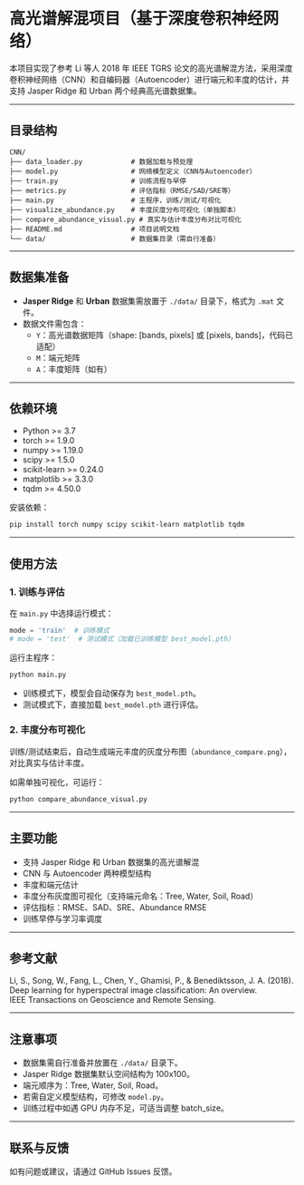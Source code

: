 <!-- filepath: c:\Users\14704\VSCodeProjects\RemoteSensing\CNN\README.md -->
# 高光谱解混项目（基于深度卷积神经网络）

本项目实现了参考 Li 等人 2018 年 IEEE TGRS 论文的高光谱解混方法，采用深度卷积神经网络（CNN）和自编码器（Autoencoder）进行端元和丰度的估计，并支持 Jasper Ridge 和 Urban 两个经典高光谱数据集。

---

## 目录结构

```
CNN/
├── data_loader.py            # 数据加载与预处理
├── model.py                  # 网络模型定义（CNN与Autoencoder）
├── train.py                  # 训练流程与早停
├── metrics.py                # 评估指标（RMSE/SAD/SRE等）
├── main.py                   # 主程序，训练/测试/可视化
├── visualize_abundance.py    # 丰度灰度分布可视化（单独脚本）
├── compare_abundance_visual.py # 真实与估计丰度分布对比可视化
├── README.md                 # 项目说明文档
└── data/                     # 数据集目录（需自行准备）
```

---

## 数据集准备

- **Jasper Ridge** 和 **Urban** 数据集需放置于 `./data/` 目录下，格式为 `.mat` 文件。
- 数据文件需包含：
  - `Y`：高光谱数据矩阵（shape: [bands, pixels] 或 [pixels, bands]，代码已适配）
  - `M`：端元矩阵
  - `A`：丰度矩阵（如有）

---

## 依赖环境

- Python >= 3.7
- torch >= 1.9.0
- numpy >= 1.19.0
- scipy >= 1.5.0
- scikit-learn >= 0.24.0
- matplotlib >= 3.3.0
- tqdm >= 4.50.0

安装依赖：
```bash
pip install torch numpy scipy scikit-learn matplotlib tqdm
```

---

## 使用方法

### 1. 训练与评估

在 `main.py` 中选择运行模式：

```python
mode = 'train'  # 训练模式
# mode = 'test'  # 测试模式（加载已训练模型 best_model.pth）
```

运行主程序：
```bash
python main.py
```

- 训练模式下，模型会自动保存为 `best_model.pth`。
- 测试模式下，直接加载 `best_model.pth` 进行评估。

### 2. 丰度分布可视化

训练/测试结束后，自动生成端元丰度的灰度分布图（`abundance_compare.png`），对比真实与估计丰度。

如需单独可视化，可运行：
```bash
python compare_abundance_visual.py
```

---

## 主要功能

- 支持 Jasper Ridge 和 Urban 数据集的高光谱解混
- CNN 与 Autoencoder 两种模型结构
- 丰度和端元估计
- 丰度分布灰度图可视化（支持端元命名：Tree, Water, Soil, Road）
- 评估指标：RMSE、SAD、SRE、Abundance RMSE
- 训练早停与学习率调度

---

## 参考文献

Li, S., Song, W., Fang, L., Chen, Y., Ghamisi, P., & Benediktsson, J. A. (2018).  
Deep learning for hyperspectral image classification: An overview.  
IEEE Transactions on Geoscience and Remote Sensing.

---

## 注意事项

- 数据集需自行准备并放置在 `./data/` 目录下。
- Jasper Ridge 数据集默认空间结构为 100x100。
- 端元顺序为：Tree, Water, Soil, Road。
- 若需自定义模型结构，可修改 `model.py`。
- 训练过程中如遇 GPU 内存不足，可适当调整 batch_size。

---

## 联系与反馈

如有问题或建议，请通过 GitHub Issues 反馈。